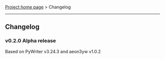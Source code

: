 [Project home page](index) > Changelog

------------------------------------------------------------------------

## Changelog

### v0.2.0 Alpha release

Based on PyWriter v3.24.3 and aeon3yw v1.0.2

